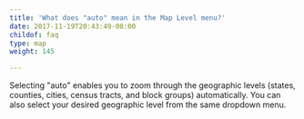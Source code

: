 ```yaml
---
title: 'What does "auto" mean in the Map Level menu?'
date: 2017-11-19T20:43:49-08:00
childof: faq
type: map
weight: 145

---
```

Selecting "auto" enables you to zoom through the geographic levels (states, counties, cities, census tracts, and block groups) automatically. You can also select your desired geographic level from the same dropdown menu.